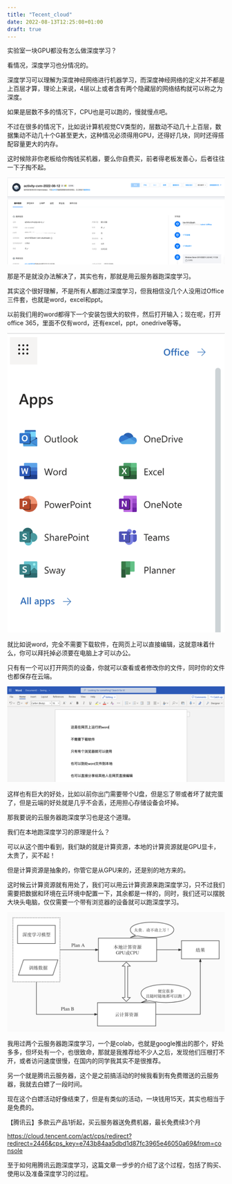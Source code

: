 ```yaml
---
title: "Tecent_cloud"
date: 2022-08-13T12:25:08+01:00
draft: true
---
```



实验室一块GPU都没有怎么做深度学习？
    
看情况，深度学习也分情况的。

深度学习可以理解为深度神经网络进行机器学习，而深度神经网络的定义并不都是上百层才算，理论上来说，4层以上或者含有两个隐藏层的网络结构就可以称之为深度。

如果是层数不多的情况下，CPU也是可以跑的，慢就慢点吧。

不过在很多的情况下，比如说计算机视觉CV类型的，层数动不动几十上百层，数据集动不动几十个G甚至更大，这种情况必须得用GPU，还得好几块，同时还得搭配容量更大的内存。

这时候除非你老板给你掏钱买机器，要么你自费买，前者得老板发善心，后者往往一下子掏不起。

![](2022-08-13-12-34-19.png)

那是不是就没办法解决了，其实也有，那就是用云服务器跑深度学习。

其实这个很好理解，不是所有人都跑过深度学习，但我相信没几个人没用过Office三件套，也就是word，excel和ppt。

以前我们用的word都得下一个安装包很大的软件，然后打开输入；现在呢，打开office 365，里面不仅有word，还有excel，ppt，onedrive等等。

![](2022-08-13-12-43-20.png)

就比如说word，完全不需要下载软件，在网页上可以直接编辑，这就意味着什么，你可以拜托掉必须要在电脑上才可以办公。

只有有一个可以打开网页的设备，你就可以查看或者修改你的文件，同时你的文件也都保存在云端。

![](2022-08-13-12-48-02.png)

这样也有巨大的好处，比如以前你出门需要带个U盘，但是忘了带或者坏了就完蛋了，但是云端的好处就是几乎不会丢，还用担心存储设备会坏掉。

那我要说的云服务器跑深度学习也是这个道理。

我们在本地跑深度学习的原理是什么？

可以从这个图中看到，我们缺的就是计算资源，本地的计算资源就是GPU显卡，太贵了，买不起！

但是计算资源是抽象的，你管它是从GPU来的，还是别的地方来的。

这时候云计算资源就有用处了，我们可以用云计算资源来跑深度学习，只不过我们需要把数据和环境在云环境中配置一下，其余都是一样的，同时，我们还可以摆脱大块头电脑，仅仅需要一个带有浏览器的设备就可以跑深度学习。

![](deep_learning.jpg)

我用过两个云服务器跑深度学习，一个是colab，也就是google推出的那个，好处多多，但坏处有一个，也很致命，那就是我推荐给不少人之后，发现他们压根打不开，或者访问速度很慢，在国内的同学我其实不是很推荐。

另一个就是腾讯云服务器，这个是之前搞活动的时候我看到有免费赠送的云服务器，我就去白嫖了一段时间。

现在这个白嫖活动好像结束了，但是有类似的活动，一块钱用15天，其实也相当于是免费的。

【腾讯云】多款云产品1折起，买云服务器送免费机器，最长免费续3个月

https://cloud.tencent.com/act/cps/redirect?redirect=2446&cps_key=e743b84aa5dbd1d87fc3965e46050a69&from=console

至于如何用腾讯云跑深度学习，这篇文章一步步的介绍了这个过程，包括了购买、使用以及准备深度学习的过程。

